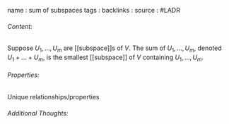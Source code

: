 name : sum of subspaces
tags : 
backlinks : 
source : #LADR

###### Content:
Suppose $U_1,...,U_m$ are [[subspace]]s of $V$. The sum of $U_1,...,U_m$, denoted $U_1+...+U_m$, is the smallest [[subspace]] of $V$ containing $U_1,...,U_m$.

###### Properties:
Unique relationships/properties

###### Additional Thoughts:
